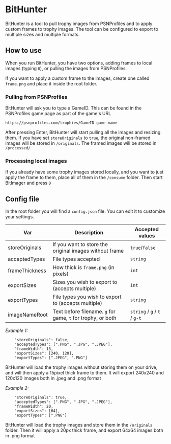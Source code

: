 # BitHunter

BitHunter is a tool to pull trophy images from PSNProfiles and to apply custom frames to trophy images.
The tool can be configured to export to multiple sizes and multiple formats.

## How to use

When you run BitHunter, you have two options, adding frames to local images (typing `0`), or pulling the images from PSNProfiles.

If you want to apply a custom frame to the images, create one called `frame.png` and place it inside the root folder.

### Pulling from PSNProfiles

BitHunter will ask you to type a GameID. This can be found in the PSNProfiles game page as part of the game's URL

`https://psnprofiles.com/trophies/GameID-game-name`

After pressing Enter, BitHunter will start pulling all the images and resizing them. If you have set `storeOriginals` to `true`, the original non-framed images will be stored in `/originals`. The framed images will be stored in `/processed/`

### Processing local images

If you already have some trophy images stored locally, and you want to just apply the frame to them, place all of them in the `/consume` folder. Then start BitImager and press `0`

## Config file

In the root folder you will find a `config.json` file. You can edit it to customize your settings.

| Var            | Description                                                 | Accepted values              |
| -------------- | ----------------------------------------------------------- | ---------------------------- |
| storeOriginals | If you want to store the original images without frame      | `true`/`false`               |
| acceptedTypes  | File types accepted                                         | `string`                     |
| frameThickness | How thick is `frame.png` (in pixels)                        | `int`                        |
| exportSizes    | Sizes you wish to export to (accepts multiple)              | `int`                        |
| exportTypes    | File types you wish to export to (accepts multiple)         | `string`                     |
| imageNameRoot  | Text before filename. `g` for game, `t` for trophy, or both | `string` / `g` / `t` / `g-t` |

_Example 1:_

```
    "storeOriginals": false,
    "acceptedTypes": [".PNG", ".JPG", ".JPEG"],
    "frameWidth": 15,
    "exportSizes": [240, 120],
    "exportTypes": [".JPEG", ".PNG"]
```

BitHunter will load the trophy images without storing them on your drive, and will then apply a 15pixel thick frame to them. It will export 240x240 and 120x120 images both in .jpeg and .png format

_Example 2:_

```
    "storeOriginals": true,
    "acceptedTypes": [".PNG", ".JPG", ".JPEG"],
    "frameWidth": 20,
    "exportSizes": [64],
    "exportTypes": [".PNG"]
```

BitHunter will load the trophy images and store them in the `/originals` folder. Then it will apply a 20px thick frame, and export 64x64 images both in .png format
